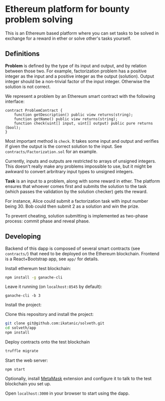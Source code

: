 # Ethereum platform for bounty problem solving

This is an Ethereum based platform where you can set tasks to be solved
in exchange for a reward in ether or solve other's tasks yourself.

## Definitions

**Problem** is defined by the type of its input and output, and by relation between those two.
For example, factorization problem has a positive integer as the input and a positive integer as the output (solution).
Output integer should be a non-trivial factor of the input integer. Otherwise the solution is not correct.

We represent a problem by an Ethereum smart contract with the following interface:

```
contract ProblemContract {
    function getDescription() public view returns(string);
    function getName() public view returns(string);
    function check(uint[] input, uint[] output) public pure returns (bool);
}
```

Most important method is `check`. It takes some input and output and verifies if given the output is the correct solution to the input.
See `contracts/Factorization.sol` for an example.

Currently, inputs and outputs are restricted to arrays of unsigned integers. This doesn't really make any problems
impossible to use, but it might be awkward to convert arbritrary input types to unsigned integers.

**Task** is an input to a problem, along with some reward in ether. The platform ensures that
whoever comes first and submits the solution to the task (which passes the validation by the solution checker) gets the reward.

For instance, Alice could submit a factorization task with input number being 30. Bob could then
submit 2 as a solution and win the prize.

To prevent cheating, solution submitting is implemented as two-phase process: commit phase and reveal phase.

## Developing

Backend of this dapp is composed of several smart contracts (see `contracts/`) that need to be deployed on the Ethereum blockchain.
Frontend is a React+Bootstrap app, see `app/` for details.

Install ethereum test blockchain:

```bash
npm install -g ganache-cli
```

Leave it running (on `localhost:8545` by default):

```
ganache-cli -b 3
```

Install the project:

Clone this repository and install the project:

```bash
git clone git@github.com:ikatanic/solveth.git
cd solveth/app
npm install
```

Deploy contracts onto the test blockchain

```bash
truffle migrate
```

Start the web server:

```
npm start
```

Optionally, install [MetaMask](https://metamask.io/) extension and configure it to talk to
the test blockchain you set up.

Open `localhost:3000` in your browser to start using the dapp.
